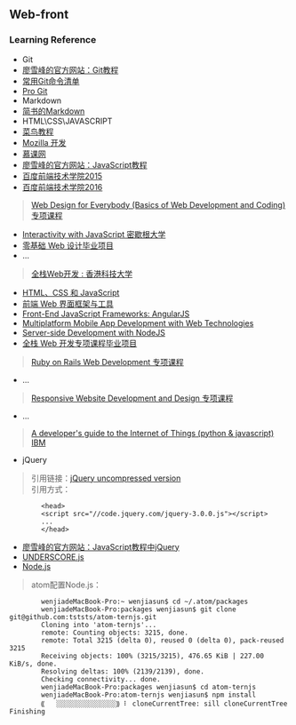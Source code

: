 ## Web-front
### Learning Reference
* Git  
 * [廖雪峰的官方网站：Git教程](http://www.liaoxuefeng.com)  
 * [常用Git命令清单](http://www.ruanyifeng.com/blog/2015/12/git-cheat-sheet.html)  
 * [Pro Git](http://iissnan.com/progit/)
* Markdown  
 * [简书的Markdown](http://www.jianshu.com/p/8c1d594afd85)  
* HTML\CSS\JAVASCRIPT  
 * [菜鸟教程](http://www.runoob.com)  
 * [Mozilla 开发](https://developer.mozilla.org/zh-CN/)  
 * [慕课网](http://www.imooc.com)  
 * [廖雪峰的官方网站：JavaScript教程](http://www.liaoxuefeng.com)  
 * [百度前端技术学院2015](https://github.com/baidu-ife/ife)  
 * [百度前端技术学院2016](http://ife.baidu.com/task/all)
 
> [Web Design for Everybody (Basics of Web Development and Coding) 专项课程](https://www.coursera.org/specializations/web-design)   
* [Interactivity with JavaScript 密歇根大学](https://www.coursera.org/learn/javascript)
* [零基础 Web 设计毕业项目](https://www.coursera.org/learn/web-design-project)
* ...

> [全栈Web开发  : 香港科技大学](https://www.coursera.org/specializations/full-stack)  
  * [HTML、CSS 和 JavaScript](https://www.coursera.org/learn/html-css-javascript)
  * [前端 Web 界面框架与工具](https://www.coursera.org/learn/web-frameworks/home/welcome)
  * [Front-End JavaScript Frameworks: AngularJS](https://www.coursera.org/learn/angular-js)
  * [Multiplatform Mobile App Development with Web Technologies](https://www.coursera.org/learn/hybrid-mobile-development/home/welcome)
  * [Server-side Development with NodeJS](https://www.coursera.org/learn/server-side-development)
  * [全栈 Web 开发专项课程毕业项目](https://www.coursera.org/learn/web-development-project)

> [Ruby on Rails Web Development 专项课程](https://www.coursera.org/specializations/ruby-on-rails) 
* ...

> [Responsive Website Development and Design 专项课程](https://www.coursera.org/specializations/website-development)
* ...

> [A developer's guide to the Internet of Things (python & javascript) IBM](https://www.coursera.org/learn/developer-iot/home/welcome)

* jQuery  
> 引用链接：[jQuery uncompressed version](https://code.jquery.com/jquery-3.0.0.js)  
引用方式：
  
            <head>  
            <script src="//code.jquery.com/jquery-3.0.0.js"></script>  
            ...  
            </head>

 * [廖雪峰的官方网站：JavaScript教程中jQuery](http://www.liaoxuefeng.com)
 * [UNDERSCORE.js](http://underscorejs.org)
 * [Node.js](https://nodejs.org/en/)  
 > atom配置Node.js：

            wenjiadeMacBook-Pro:~ wenjiasun$ cd ~/.atom/packages  
            wenjiadeMacBook-Pro:packages wenjiasun$ git clone git@github.com:tststs/atom-ternjs.git  
            Cloning into 'atom-ternjs'...  
            remote: Counting objects: 3215, done.  
            remote: Total 3215 (delta 0), reused 0 (delta 0), pack-reused 3215  
            Receiving objects: 100% (3215/3215), 476.65 KiB | 227.00 KiB/s, done.  
            Resolving deltas: 100% (2139/2139), done.  
            Checking connectivity... done.  
            wenjiadeMacBook-Pro:packages wenjiasun$ cd atom-ternjs  
            wenjiadeMacBook-Pro:atom-ternjs wenjiasun$ npm install  
            ⸨   ░░░░░░░░░░░░░░░⸩ ⠇ cloneCurrentTree: sill cloneCurrentTree Finishing  
